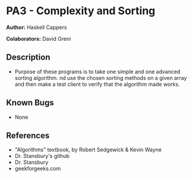 # PA3 - Complexity and Sorting

**Author:** 
    Haskell Cappers

**Colaborators:** 
    David Greni

## Description

- Purpose of these programs is to take one simple and one advanced sorting algorithm. nd use the chosen sorting methods on a given array and then make a test client to verify that the algorithm made works. 

## Known Bugs
- None

## References

- "Algorithms" textbook, by Robert Sedgewick & Kevin Wayne
- Dr. Stansbury's github
- Dr. Stansbury
- geekforgeeks.com